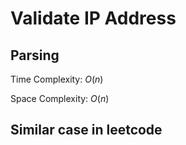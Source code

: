 # Validate IP Address

## Parsing

Time Complexity: $O(n)$

Space Complexity: $O(n)$

## Similar case in leetcode

